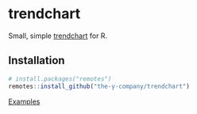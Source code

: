 # trendchart

Small, simple [trendchart](https://github.com/WebLogin/trendchart-elements)
for R.

## Installation

``` r
# install.packages("remotes")
remotes::install_github("the-y-company/trendchart")
```

<a class="btn btn-info" href="articles/examples">
    Examples
</a>


